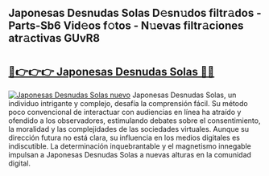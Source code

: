 ## Japonesas Desnudas Solas D𝚎sn𝚞dos filtr𝚊dos - Parts-Sb6 Vid𝚎os f𝚘tos - N𝚞evas filtr𝚊ciones atr𝚊ctivas GUvR8

# <h2><a href="http://mb1721.tromn.icu/?c=Japonesas+Desnudas+Solas">🔗👉👉👉 Japonesas Desnudas Solas 🔗🔗</a></h2>

[![Japonesas Desnudas Solas nuevo](https://i.imgur.com/pEAQMta.gif)](http://mb1721.tromn.icu/?c=Japonesas+Desnudas+Solas)
Japonesas Desnudas Solas, un individuo intrigante y complejo, desafía la comprensión fácil. Su método poco convencional de interactuar con audiencias en línea ha atraído y ofendido a los observadores, estimulando debates sobre el consentimiento, la moralidad y las complejidades de las sociedades virtuales. Aunque su dirección futura no está clara, su influencia en los medios digitales es indiscutible. La determinación inquebrantable y el magnetismo innegable impulsan a Japonesas Desnudas Solas a nuevas alturas en la comunidad digital.
